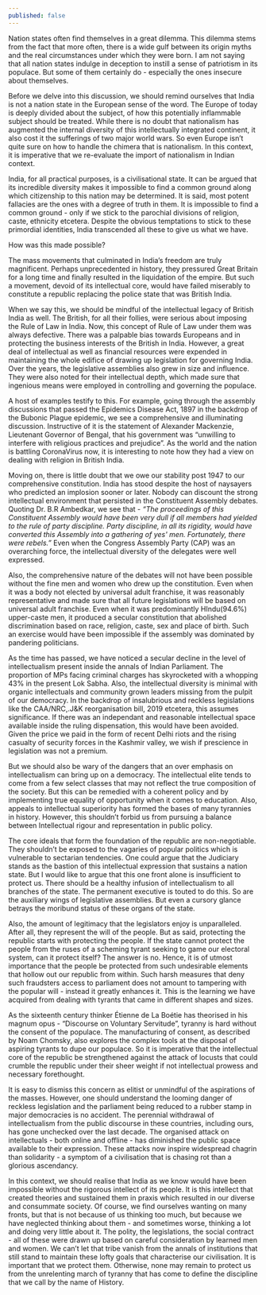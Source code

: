 ```yaml
---
published: false
---
```

Nation states often find themselves in a great dilemma. This dilemma stems from the fact that more often, there is a wide gulf between its origin myths and the real circumstances under which they were born. I am not saying that all nation states indulge in deception to instill a sense of patriotism in its populace. But some of them certainly do - especially the ones insecure about themselves.

Before we delve into this discussion, we should remind ourselves that India is not a nation state in the European sense of the word. The Europe of today is deeply divided about the subject, of how this potentially inflammable subject should be treated. While there is no doubt that nationalism has augmented the internal diversity of this intellectually integrated continent, it also cost it the sufferings of two major world wars. So even Europe isn’t quite sure on how to handle the chimera that is nationalism. In this context, it is imperative that we re-evaluate the import of nationalism in Indian context.

India, for all practical purposes, is a civilisational state. It can be argued that its incredible diversity makes it impossible to find a common ground along which citizenship to this nation may be determined. It is said, most potent fallacies are the ones with a degree of truth in them. It is impossible to find a common ground - only if we stick to the parochial divisions of religion, caste, ethnicity etcetera. Despite the obvious temptations to stick to these primordial identities, India transcended all these to give us what we have. 

How was this made possible?

The mass movements that culminated in India’s freedom are truly magnificent. Perhaps unprecedented in history, they pressured Great Britain for a long time and finally resulted in the liquidation of the empire. But such a movement, devoid of its intellectual core, would have failed miserably to constitute a republic replacing the police state that was British India.

When we say this, we should be mindful of the intellectual legacy of British India as well. The British, for all their follies, were serious about imposing the Rule of Law in India. Now, this concept of Rule of Law under them was always defective. There was a palpable bias towards Europeans and in protecting the business interests of the British in India. However, a great deal of intellectual as well as financial resources were expended in maintaining the whole edifice of drawing up legislation for governing India. Over the years, the legislative assemblies also grew in size and influence. They were also noted for their intellectual depth, which made sure that ingenious means were employed in controlling and governing the populace.

A host of examples testify to this. For example, going through the assembly discussions that passed the Epidemics Disease Act, 1897 in the backdrop of the Bubonic Plague epidemic,  we see a comprehensive and illuminating discussion. Instructive of it is the statement of Alexander Mackenzie, Lieutenant Governor of Bengal, that his government was “unwilling to interfere with religious practices and prejudice”. As the world and the nation is battling CoronaVirus now, it is interesting to note how they had a view on dealing with religion in British India.

Moving on, there is little doubt that we owe our stability post 1947 to our comprehensive constitution. India has stood despite the host of naysayers who predicted an implosion sooner or later. Nobody can discount the strong intellectual environment that persisted in the Constituent Assembly debates. Quoting Dr. B.R Ambedkar, we see that - *“The proceedings of this Constituent Assembly would have been very dull if all members had yielded to the rule of party discipline. Party discipline, in all its rigidity, would have converted this Assembly into a gathering of yes' men. Fortunately, there were rebels.”* Even when the Congress Assembly Party (CAP) was an overarching force, the intellectual diversity of the delegates were well expressed.  

Also, the comprehensive nature of the debates will not have been possible without the fine men and women who drew up the constitution. Even when it was a body not elected by universal adult franchise, it was reasonably representative and made sure that all future legislations will be based on universal adult franchise. Even when it was predominantly HIndu(94.6%) upper-caste men, it produced a secular constitution that abolished discrimination based on race, religion, caste, sex and place of birth. Such an exercise would have been impossible if the assembly was dominated by pandering politicians. 

As the time has passed, we have noticed a secular decline in the level of intellectualism present inside the annals of Indian Parliament. The proportion of MPs facing criminal charges has skyrocketed with a whopping 43% in the present Lok Sabha. Also, the intellectual diversity is minimal with organic intellectuals and community grown leaders missing from the pulpit of our democracy. In the backdrop of insalubrious and reckless legislations like the CAA/NRC,.J&K reorganisation bill, 2019 etcetera, this assumes significance. If there was an independant and reasonable intellectual space available inside the ruling dispensation, this would have been avoided. Given the price we paid in the form of recent Delhi riots and the rising casualty of security forces in the Kashmir valley, we wish if prescience in legislation was not a premium.

But we should also be wary of the dangers that an over emphasis on intellectualism can bring up on a democracy. The intellectual elite tends to come from a few select classes that may not reflect the true composition of the society. But this can be remedied with a coherent policy and by implementing true equality of opportunity when it comes to education. Also, appeals to intellectual superiority has formed the bases of many tyrannies in history. However, this shouldn’t forbid us from pursuing a balance between Intellectual rigour and representation in public policy.

The core ideals that form the foundation of the republic are non-negotiable. They shouldn’t be exposed to the vagaries of popular politics which is vulnerable to sectarian tendencies. One could argue that the Judiciary stands as the bastion of this intellectual expression that sustains a nation state. But I would like to argue that this one front alone is insufficient to protect us. There should be a healthy infusion of intellectualism to all branches of the state. The permanent executive is touted to do this. So are the auxiliary wings of legislative assemblies. But even a cursory glance betrays the moribund status of these organs of the state.

Also, the amount of legitimacy that the legislators enjoy is unparalleled. After all, they represent the will of the people. But as said, protecting the republic starts with protecting the people. If the state cannot protect the people from the ruses of a scheming tyrant seeking to game our electoral system, can it protect itself? The answer is no. Hence, it is of utmost importance that the people be protected from such undesirable elements that hollow out our republic from within. Such harsh measures that deny such fraudsters access to parliament does not amount to tampering with the popular will - instead it greatly enhances it. This is the learning we have acquired from dealing with tyrants that came in different shapes and sizes. 

As the sixteenth century thinker Étienne de La Boétie has theorised in his magnum opus - “Discourse on Voluntary Servitude”, tyranny is hard without the consent of the populace. The manufacturing of consent, as described by Noam Chomsky, also explores the complex tools at the disposal of aspiring tyrants to dupe our populace. So it is imperative that the intellectual core of the republic be strengthened against the attack of locusts that could crumble the republic under their sheer weight if not intellectual prowess and necessary forethought.

It is easy to dismiss this concern as elitist or unmindful of the aspirations of the masses. However, one should understand the looming danger of reckless legislation and the parliament being reduced to a rubber stamp in major democracies is no accident. The perennial withdrawal of intellectualism from the public discourse in these countries, including ours, has gone unchecked over the last decade. The organised attack on intellectuals - both online and offline - has diminished the public space available to their expression. These attacks now inspire widespread chagrin than solidarity - a symptom of a civilisation that is chasing rot than a glorious ascendancy. 

In this context, we should realise that India as we know would have been impossible without the rigorous intellect of its people. It is this intellect that created theories and sustained them in praxis which resulted in our diverse and consummate society. Of course, we find ourselves wanting on many fronts, but that is not because of us thinking too much, but because we have neglected thinking about them - and sometimes worse, thinking a lot and doing very little about it. The polity, the legislations, the social contract - all of these were drawn up based on careful consideration by learned men and women. We can’t let that tribe vanish from the annals of institutions that still stand to maintain these lofty goals that characterise our civilisation. It is important that we protect them. Otherwise, none may remain to protect us from the unrelenting march of tyranny that has come to define the discipline that we call by the name of History. 
